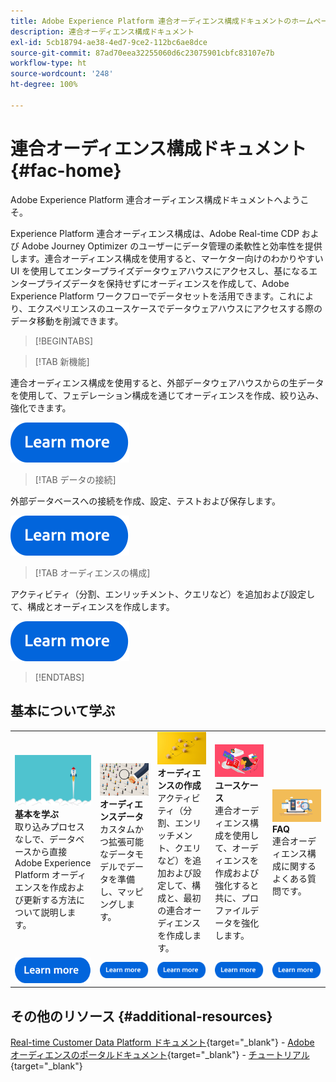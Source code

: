```yaml
---
title: Adobe Experience Platform 連合オーディエンス構成ドキュメントのホームページ
description: 連合オーディエンス構成ドキュメント
exl-id: 5cb18794-ae38-4ed7-9ce2-112bc6ae8dce
source-git-commit: 87ad70eea32255060d6c23075901cbfc83107e7b
workflow-type: ht
source-wordcount: '248'
ht-degree: 100%

---
```


# 連合オーディエンス構成ドキュメント  {#fac-home}

Adobe Experience Platform 連合オーディエンス構成ドキュメントへようこそ。

Experience Platform 連合オーディエンス構成は、Adobe Real-time CDP および Adobe Journey Optimizer のユーザーにデータ管理の柔軟性と効率性を提供します。連合オーディエンス構成を使用すると、マーケター向けのわかりやすい UI を使用してエンタープライズデータウェアハウスにアクセスし、基になるエンタープライズデータを保持せずにオーディエンスを作成して、Adobe Experience Platform ワークフローでデータセットを活用できます。これにより、エクスペリエンスのユースケースでデータウェアハウスにアクセスする際のデータ移動を削減できます。

>[!BEGINTABS]

>[!TAB 新機能]

連合オーディエンス構成を使用すると、外部データウェアハウスからの生データを使用して、フェデレーション構成を通じてオーディエンスを作成、絞り込み、強化できます。

[![画像](assets/learn-more-button.svg)](start/release-notes.md)

>[!TAB データの接続]

外部データベースへの接続を作成、設定、テストおよび保存します。

[![画像](assets/learn-more-button.svg)](connections/federated-db.md)

>[!TAB オーディエンスの構成]

アクティビティ（分割、エンリッチメント、クエリなど）を追加および設定して、構成とオーディエンスを作成します。

[![画像](assets/learn-more-button.svg)](compositions/gs-compositions.md)

>[!ENDTABS]

## 基本について学ぶ

<table style="table-layout:fixed">
  <tr style="border: 0;">
    <td>
    <a href="start/get-started.md"><img src="assets/do-not-localize/start-quick.png"></a>
    <div><strong>基本を学ぶ</strong><br/>取り込みプロセスなしで、データベースから直接 Adobe Experience Platform オーディエンスを作成および更新する方法について説明します。
    </div>
    </td>
    <td>
    <a href="data-management/gs-models.md"><img src="assets/do-not-localize/start-profiles.png"></a>
    <div><strong>オーディエンスデータ</strong><br/>カスタムかつ拡張可能なデータモデルでデータを準備し、マッピングします。
    </div>
    </td>
    <td>
    <a href="compositions/gs-compositions.md"><img src="assets/do-not-localize/start-journey.jpeg"></a>
    <div><strong>オーディエンスの作成</strong><br/>アクティビティ（分割、エンリッチメント、クエリなど）を追加および設定して、構成と、最初の連合オーディエンスを作成します。
    </div>
    </td>
    <td>
    <a href="start/get-started.md#use-cases"><img src="assets/do-not-localize/start-use-cases.png"></a>
    <div><strong>ユースケース</strong><br/>連合オーディエンス構成を使用して、オーディエンスを作成および強化すると共に、プロファイルデータを強化します。
    </div>
    </td>
    <td>
    <a href="start/faq.md"><img src="assets/do-not-localize/start-faq.png"></a>
    <div><strong>FAQ</strong><br/> 連合オーディエンス構成に関するよくある質問です。</div>
    </td>
  </tr>
  <tr style="border: 0;">
    <td><a href="start/get-started.md"><img src="assets/learn-more-button.svg"></a></td>
    <td><a href="data-management/gs-models.md"><img src="assets/learn-more-button.svg"></a></td>
    <td><a href="compositions/gs-compositions.md"><img src="assets/learn-more-button.svg"></a></td>
    <td><a href="start/get-started.md#use-cases"><img src="assets/learn-more-button.svg"></a></td>
    <td><a href="start/faq.md"><img src="assets/learn-more-button.svg"></a></td>
    </tr>
</table>

## その他のリソース  {#additional-resources}

[Real-time Customer Data Platform ドキュメント](https://experienceleague.adobe.com/ja/docs/experience-platform/rtcdp/home){target="_blank"} - [Adobe オーディエンスのポータルドキュメント](https://experienceleague.adobe.com/ja/docs/experience-platform/segmentation/ui/audience-dashboard){target="_blank"} - [チュートリアル](https://experienceleague.adobe.com/ja/docs/platform-learn/tutorials/audiences/introduction-to-audience-portal-and-composition){target="_blank"}
